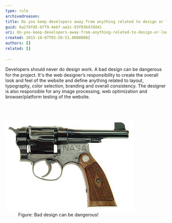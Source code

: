 ```yaml
---
type: rule
archivedreason: 
title: Do you keep developers away from anything related to design or look and feel?
guid: 6a276fd5-bff9-4ebf-ae2c-93f03647dd42
uri: do-you-keep-developers-away-from-anything-related-to-design-or-look-and-feel
created: 2015-10-07T03:50:51.0000000Z
authors: []
related: []

---
```



<p><span style="color:#000000;font-family:verdana, sans-serif;font-size:12px;line-height:16.8px;"></span>Developers should never do design work. A bad design can be dangerous for the project. It's the web designer’s responsibility to create the overall look and feel of the website and define anything related to layout, typography, color selection, branding and overall consistency. The designer is also responsible for any image processing, web optimization and browser/platform testing of the website.​</p>
<br><excerpt class='endintro'></excerpt><br>
<dl class="badImage"><dt>
      <img src="BadDesignGun.jpg" alt="Bad Design" style="width:400px;" />
   </dt><dd>Figure: Bad design can be dangerous!</dd></dl>


